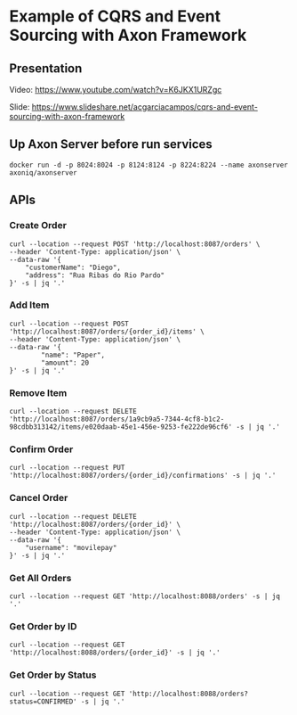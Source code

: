 # Example of CQRS and Event Sourcing with Axon Framework

## Presentation
Video: https://www.youtube.com/watch?v=K6JKX1URZgc

Slide: https://www.slideshare.net/acgarciacampos/cqrs-and-event-sourcing-with-axon-framework

## Up Axon Server before run services
```
docker run -d -p 8024:8024 -p 8124:8124 -p 8224:8224 --name axonserver axoniq/axonserver
```

## APIs

### Create Order
```
curl --location --request POST 'http://localhost:8087/orders' \
--header 'Content-Type: application/json' \
--data-raw '{
    "customerName": "Diego",
    "address": "Rua Ribas do Rio Pardo"
}' -s | jq '.'
```

### Add Item
```
curl --location --request POST 'http://localhost:8087/orders/{order_id}/items' \
--header 'Content-Type: application/json' \
--data-raw '{
        "name": "Paper",
        "amount": 20
}' -s | jq '.'
```

### Remove Item
```
curl --location --request DELETE 'http://localhost:8087/orders/1a9cb9a5-7344-4cf8-b1c2-98cdbb313142/items/e020daab-45e1-456e-9253-fe222de96cf6' -s | jq '.'
```

### Confirm Order
```
curl --location --request PUT 'http://localhost:8087/orders/{order_id}/confirmations' -s | jq '.'
```

### Cancel Order
```
curl --location --request DELETE 'http://localhost:8087/orders/{order_id}' \
--header 'Content-Type: application/json' \
--data-raw '{
    "username": "movilepay"
}' -s | jq '.'
```

### Get All Orders
```
curl --location --request GET 'http://localhost:8088/orders' -s | jq '.'
```

### Get Order by ID
```
curl --location --request GET 'http://localhost:8088/orders/{order_id}' -s | jq '.'
```

### Get Order by Status
```
curl --location --request GET 'http://localhost:8088/orders?status=CONFIRMED' -s | jq '.'
```

